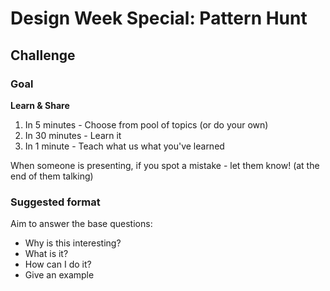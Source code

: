 # Design Week Special: Pattern Hunt

## Challenge

### Goal

**Learn & Share**

1. In 5 minutes - Choose from pool of topics (or do your own) 
2. In 30 minutes - Learn it
3. In 1 minute - Teach what us what you've learned

When someone is presenting, if you spot a mistake - let them know! (at the end of them talking)

### Suggested format

Aim to answer the base questions:

- Why is this interesting?
- What is it?
- How can I do it?
- Give an example
